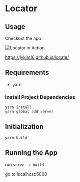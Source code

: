 # Locator
## Usage

Checkout the app

![Locator in Action][gif]

https://jykim16.github.io/locate/

[gif]: https://github.com/jykim16/projectGifs/raw/master/Locator.gif "App in Action"

## Requirements

- yarn

### Install Project Dependencies

```
yarn install
yarn global add server
```

## Initialization

```
yarn build
```

## Running the App

run `serve -s build`

go to localhost:5000
